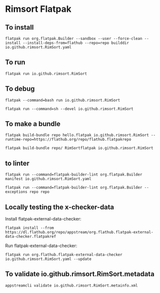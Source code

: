 # Rimsort Flatpak

## To install
`flatpak run org.flatpak.Builder --sandbox --user --force-clean --install --install-deps-from=flathub --repo=repo builddir io.github.rimsort.RimSort.yaml`

## To run
`flatpak run io.github.rimsort.RimSort`

## To debug

`flatpak --command=bash run io.github.rimsort.RimSort`

`flatpak run --command=sh --devel io.github.rimsort.RimSort`

## To make a bundle

`flatpak build-bundle repo hello.flatpak io.github.rimsort.RimSort --runtime-repo=https://flathub.org/repo/flathub.flatpakrepo`

`flatpak build-bundle repo/ RimSortflatpak io.github.rimsort.RimSort`

## to linter

`flatpak run --command=flatpak-builder-lint org.flatpak.Builder manifest io.github.rimsort.RimSort.yaml`

`flatpak run --command=flatpak-builder-lint org.flatpak.Builder --exceptions repo repo`

## Locally testing the x-checker-data

Install flatpak-external-data-checker:

`flatpak install --from https://dl.flathub.org/repo/appstream/org.flathub.flatpak-external-data-checker.flatpakref`

Run flatpak-external-data-checker:

`flatpak run org.flathub.flatpak-external-data-checker io.github.rimsort.RimSort.yaml --update`


## To validate io.github.rimsort.RimSort.metadata

`appstreamcli validate io.github.rimsort.RimSort.metainfo.xml`

